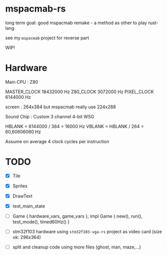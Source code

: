 # mspacmab-rs

long term goal: good mspacmab remake - a method as other to play rust-lang

see my `mspacmab` project for reverse part

WIP!

# Hardware

Main CPU : Z80

MASTER_CLOCK   18432000 Hz
Z80_CLOCK      3072000 Hz
PIXEL_CLOCK    6144000 Hz

screen : 264x384 but mspacmab really use 224x288

Sound Chip : Custom 3 channel 4-bit WSG

HBLANK = 6144000 / 384 = 16000 Hz
VBLANK = HBLANK / 264 = 60,60606060 Hz

Assume on average 4 clock cycles per instruction

# TODO

- [x] Tile
- [x] Sprites
- [x] DrawText
- [x] test_main_state
- [ ] Game { hardware_vars, game_vars }; impl Game { new(), run(), test_mode(), timed60Hz() }
- [ ] stm32f103 hardware using `stm32f103-vga-rs` project as video card (size ok: 296x364)
- [ ] split and cleanup code using more files (ghost, man, maze,...)


